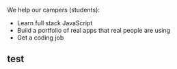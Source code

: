 We help our campers (students):
- Learn full stack JavaScript
- Build a portfolio of real apps that real people are using
- Get a coding job

## test